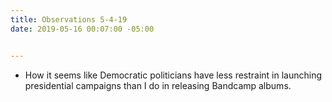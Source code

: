 ```yaml
---
title: Observations 5-4-19
date: 2019-05-16 00:07:00 -05:00


---
```


- How it seems like Democratic politicians have less restraint in launching presidential campaigns than I do in releasing Bandcamp albums.